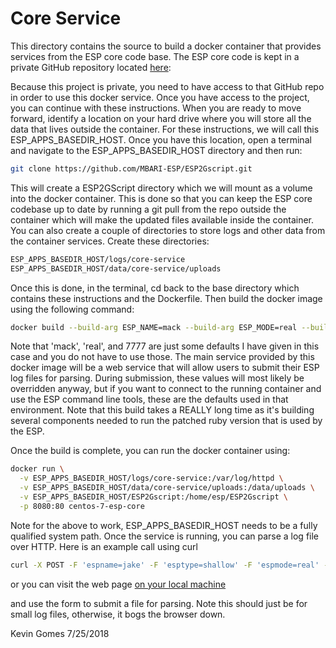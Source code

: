 # Core Service

This directory contains the source to build a docker container that provides services from the ESP core code base.  The ESP core code is kept in a private GitHub repository located [here](https://github.com/MBARI-ESP/ESP2Gscript):

Because this project is private, you need to have access to that GitHub repo in order to use this docker service.  Once you have access to the project, you can continue with these instructions. When you are ready to move forward, identify a location on your hard drive where you will store all the data that lives outside the container.  For these instructions, we will call this ESP_APPS_BASEDIR_HOST.  Once you have this location, open a terminal and navigate to the ESP_APPS_BASEDIR_HOST directory and then run:

```bash
git clone https://github.com/MBARI-ESP/ESP2Gscript.git
```

This will create a ESP2GScript directory which we will mount as a volume into the docker container.  This is done so that you can keep the ESP core codebase up to date by running a git pull from the repo outside the container which will make the updated files available inside the container.  You can also create a couple of directories to store logs and other data from the container services.  Create these directories:

```bash
ESP_APPS_BASEDIR_HOST/logs/core-service
ESP_APPS_BASEDIR_HOST/data/core-service/uploads
```

Once this is done, in the terminal, cd back to the base directory which contains these instructions and the Dockerfile.  Then build the docker image using the following command:

```bash
docker build --build-arg ESP_NAME=mack --build-arg ESP_MODE=real --build-arg ESP_PORT=7777 -t centos-7-esp-core .
```

Note that 'mack', 'real', and 7777 are just some defaults I have given in this case and you do not have to use those.  The main service provided by this docker image will be a web service that will allow users to submit their ESP log files for parsing.  During submission, these values will most likely be overridden anyway, but if you want to connect to the running container and use the ESP command line tools, these are the defaults used in that environment. Note that this build takes a REALLY long time as it's building several components needed to run the patched ruby version that is used by the ESP.

Once the build is complete, you can run the docker container using:

```bash
docker run \
  -v ESP_APPS_BASEDIR_HOST/logs/core-service:/var/log/httpd \
  -v ESP_APPS_BASEDIR_HOST/data/core-service/uploads:/data/uploads \
  -v ESP_APPS_BASEDIR_HOST/ESP2Gscript:/home/esp/ESP2Gscript \
  -p 8080:80 centos-7-esp-core
```

Note for the above to work, ESP_APPS_BASEDIR_HOST needs to be a fully qualified system path. Once the service is running, you can parse a log file over HTTP.  Here is an example call using curl

```bash
curl -X POST -F 'espname=jake' -F 'esptype=shallow' -F 'espmode=real' -F 'logfile=@/path/to/logfile.log' http://localhost:8080/cgi-bin/log-parse.cgi
```

or you can visit the web page [on your local machine](http://localhost:8080)

and use the form to submit a file for parsing. Note this should just be for small log files, otherwise, it bogs the browser down.

Kevin Gomes
7/25/2018
